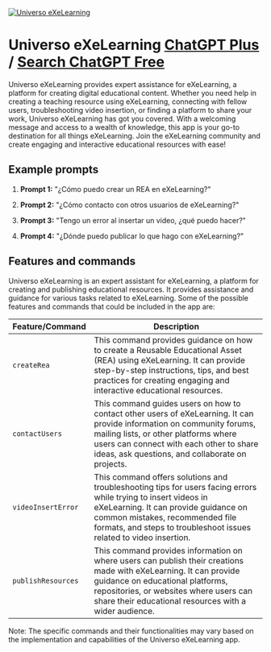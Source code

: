 
[![Universo eXeLearning](https://files.oaiusercontent.com/file-wHVUv784wW1iQZSiH982g3c3?se=2123-10-17T07%3A43%3A54Z&sp=r&sv=2021-08-06&sr=b&rscc=max-age%3D31536000%2C%20immutable&rscd=attachment%3B%20filename%3D60bc7820-71df-4280-9395-dc0d380bfef5.png&sig=Cuf7eVsZVMaS9NC2zj9jXMX%2BJjLkWEJBWti8Nif%2BGUg%3D)](https://chat.openai.com/g/g-I4AGLGOYq-universo-exelearning)

# Universo eXeLearning [ChatGPT Plus](https://chat.openai.com/g/g-I4AGLGOYq-universo-exelearning) / [Search ChatGPT Free](https://gptcall.net/index.html#/?search=Universo%20eXeLearning)

Universo eXeLearning provides expert assistance for eXeLearning, a platform for creating digital educational content. Whether you need help in creating a teaching resource using eXeLearning, connecting with fellow users, troubleshooting video insertion, or finding a platform to share your work, Universo eXeLearning has got you covered. With a welcoming message and access to a wealth of knowledge, this app is your go-to destination for all things eXeLearning. Join the eXeLearning community and create engaging and interactive educational resources with ease!

## Example prompts

1. **Prompt 1:** "¿Cómo puedo crear un REA en eXeLearning?"

2. **Prompt 2:** "¿Cómo contacto con otros usuarios de eXeLearning?"

3. **Prompt 3:** "Tengo un error al insertar un video, ¿qué puedo hacer?"

4. **Prompt 4:** "¿Dónde puedo publicar lo que hago con eXeLearning?"


## Features and commands

Universo eXeLearning is an expert assistant for eXeLearning, a platform for creating and publishing educational resources. It provides assistance and guidance for various tasks related to eXeLearning. Some of the possible features and commands that could be included in the app are:

| Feature/Command | Description |
| --- | --- |
| `createRea` | This command provides guidance on how to create a Reusable Educational Asset (REA) using eXeLearning. It can provide step-by-step instructions, tips, and best practices for creating engaging and interactive educational resources. |
| `contactUsers` | This command guides users on how to contact other users of eXeLearning. It can provide information on community forums, mailing lists, or other platforms where users can connect with each other to share ideas, ask questions, and collaborate on projects. |
| `videoInsertError` | This command offers solutions and troubleshooting tips for users facing errors while trying to insert videos in eXeLearning. It can provide guidance on common mistakes, recommended file formats, and steps to troubleshoot issues related to video insertion. |
| `publishResources` | This command provides information on where users can publish their creations made with eXeLearning. It can provide guidance on educational platforms, repositories, or websites where users can share their educational resources with a wider audience. |

Note: The specific commands and their functionalities may vary based on the implementation and capabilities of the Universo eXeLearning app.


